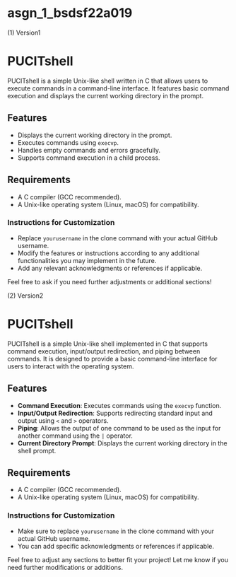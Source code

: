 # asgn_1_bsdsf22a019

(1) Version1

# PUCITshell

PUCITshell is a simple Unix-like shell written in C that allows users to execute commands in a command-line interface. It features basic command execution and displays the current working directory in the prompt.

## Features

- Displays the current working directory in the prompt.
- Executes commands using `execvp`.
- Handles empty commands and errors gracefully.
- Supports command execution in a child process.

## Requirements

- A C compiler (GCC recommended).
- A Unix-like operating system (Linux, macOS) for compatibility.


### Instructions for Customization
- Replace `yourusername` in the clone command with your actual GitHub username.
- Modify the features or instructions according to any additional functionalities you may implement in the future.
- Add any relevant acknowledgments or references if applicable.

Feel free to ask if you need further adjustments or additional sections!


(2) Version2


# PUCITshell

PUCITshell is a simple Unix-like shell implemented in C that supports command execution, input/output redirection, and piping between commands. It is designed to provide a basic command-line interface for users to interact with the operating system.

## Features

- **Command Execution**: Executes commands using the `execvp` function.
- **Input/Output Redirection**: Supports redirecting standard input and output using `<` and `>` operators.
- **Piping**: Allows the output of one command to be used as the input for another command using the `|` operator.
- **Current Directory Prompt**: Displays the current working directory in the shell prompt.

## Requirements

- A C compiler (GCC recommended).
- A Unix-like operating system (Linux, macOS) for compatibility.



### Instructions for Customization
- Make sure to replace `yourusername` in the clone command with your actual GitHub username.
- You can add specific acknowledgments or references if applicable.

Feel free to adjust any sections to better fit your project! Let me know if you need further modifications or additions.


